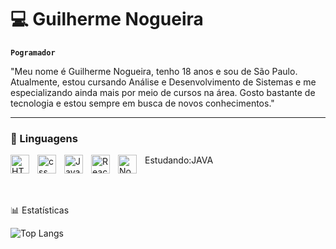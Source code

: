 # 💻 Guilherme Nogueira
**`Pogramador`**

"Meu nome é Guilherme Nogueira, tenho 18 anos e sou de São Paulo. Atualmente, estou cursando Análise e Desenvolvimento de Sistemas e me especializando ainda mais por meio de cursos na área. Gosto bastante de tecnologia e estou sempre em busca de novos conhecimentos."

---
### 🤖 Linguagens

<img
    align="left" 
    alt="HTML"
    title="HTML" 
    width="30px" 
    style="padding-right: 10px;"  src="https://cdn.jsdelivr.net/gh/devicons/devicon@latest/icons/html5/html5-original-wordmark.svg" />

    
<img
    align="left" 
    alt="css"
    title="css" 
    width="30px" 
    style="padding-right: 10px;"
    src="https://cdn.jsdelivr.net/gh/devicons/devicon@latest/icons/css3/css3-original.svg" />

    
<img
    align="left" 
    alt="JavaScript"
    title="JavaScript" 
    width="30px" 
    style="padding-right: 10px;"
     src="https://cdn.jsdelivr.net/gh/devicons/devicon@latest/icons/javascript/javascript-original.svg" />

     
<img 
 align="left" 
    alt="React"
    title="React" 
    width="30px" 
    style="padding-right: 10px;" 
    src="https://cdn.jsdelivr.net/gh/devicons/devicon@latest/icons/react/react-original-wordmark.svg" />

    
<img 
align="left" 
    alt="Node"
    title="Node" 
    width="30px" 
    style="padding-right: 10px;" src="https://cdn.jsdelivr.net/gh/devicons/devicon@latest/icons/nodejs/nodejs-original-wordmark.svg" />
          Estudando:JAVA
          
<br/>
<br/>

📊 Estatísticas

![Top Langs](https://github-readme-stats.vercel.app/api/top-langs/?username=45786user&theme=tokyonight)
          
          
